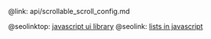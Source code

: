 @link: api/scrollable_scroll_config.md

@seolinktop: [javascript ui library](https://webix.com)
@seolink: [lists in javascript](https://webix.com/widget/list/)